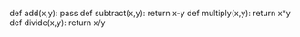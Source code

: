 def add(x,y):
pass
def subtract(x,y):
return x-y
def multiply(x,y):
return x*y
def divide(x,y):
return x/y
